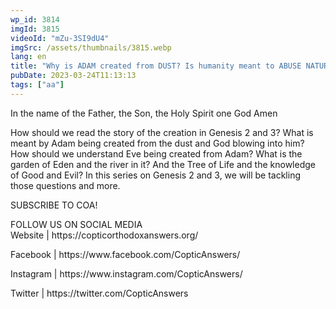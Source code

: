 ```yaml
---
wp_id: 3814
imgId: 3815
videoId: "mZu-3SI9dU4"
imgSrc: /assets/thumbnails/3815.webp
lang: en
title: "Why is ADAM created from DUST? Is humanity meant to ABUSE NATURE?"
pubDate: 2023-03-24T11:13:13
tags: ["aa"]
---
```


<p>In the name of the Father, the Son, the Holy Spirit one God Amen</p>
<p>How should we read the story of the creation in Genesis 2 and 3? What is meant by Adam being created from the dust and God blowing into him? How should we understand Eve being created from Adam? What is the garden of Eden and the river in it? And the Tree of Life and the knowledge of Good and Evil? In this series on Genesis 2 and 3, we will be tackling those questions and more.</p>
<p>SUBSCRIBE TO COA!</p>
<p>FOLLOW US ON SOCIAL MEDIA<br />
Website | https://copticorthodoxanswers.org/</p>
<p>Facebook | https://www.facebook.com/CopticAnswers/</p>
<p>Instagram | https://www.instagram.com/CopticAnswers/</p>
<p>Twitter | https://twitter.com/CopticAnswers</p>
